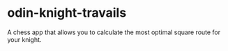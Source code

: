 # odin-knight-travails
A chess app that allows you to calculate the most optimal square route for your knight.
